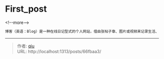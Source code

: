 # First_post


&lt;!--more--&gt;



```markdown
博客（英语：Blog）是一种在线日记型式的个人网站，借由张帖子章、图片或视频来记录生活、抒发情感或分享信息。博客上的文章通常根据张贴时间，以倒序方式由新到旧排列。
```


---

> 作者: [qiu](https://qiufenggit.github.io/)  
> URL: http://localhost:1313/posts/66fbaa3/  


